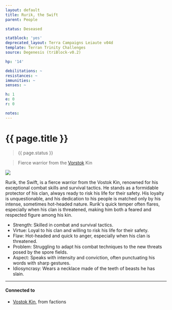 ```yaml
---
layout: default
title: Rurik, the Swift
parent: People

status: Deseased

statblock: 'yes'
deprecated_layout: Terra Campaigns Leiaute v04d
template: Terran Trinity Challenges
source: Degenesis (triBlock-v0.2)

hp: '14'

debilitations: ~
resistances: ~
immunities: ~
senses: ~

h: 1
e: 0
r: 0

notes:
---
```


# {{ page.title }}

> {{ page.status }}

> Fierce warrior from the [Vorstok](../factions/Vorstok.md) Kin

![](https://i.imgur.com/U1XyNfX.png)

Rurik, the Swift, is a fierce warrior from the Vostok Kin, renowned for his exceptional combat skills and survival tactics. He stands as a formidable protector of his clan, always ready to risk his life for their safety. His loyalty is unquestionable, and his dedication to his people is matched only by his intense, sometimes hot-headed nature. Rurik's quick temper often flares, especially when his clan is threatened, making him both a feared and respected figure among his kin.

- Strength: Skilled in combat and survival tactics.
- Virtue: Loyal to his clan and willing to risk his life for their safety.
- Flaw: Hot-headed and quick to anger, especially when his clan is threatened.
- Problem: Struggling to adapt his combat techniques to the new threats posed by the spore fields.
- Aspect: Speaks with intensity and conviction, often punctuating his words with sharp gestures.
- Idiosyncrasy: Wears a necklace made of the teeth of beasts he has slain.

---
#### Connected to

<!-- QueryToSerialize: LIST without ID "["+ title + "](https://terra-campaigns.github.io/"+ regexreplace(file.path, ".md", "") + ")" + ", from " + regexreplace(file.folder, "degenesis/", "") FROM ([[]]) OR outgoing([[]]) WHERE file.name != this.file.name SORT file.folder DESC -->
<!-- SerializedQuery: LIST without ID "["+ title + "](https://terra-campaigns.github.io/"+ regexreplace(file.path, ".md", "") + ")" + ", from " + regexreplace(file.folder, "degenesis/", "") FROM ([[]]) OR outgoing([[]]) WHERE file.name != this.file.name SORT file.folder DESC -->
- [Vostok Kin](https://terra-campaigns.github.io/degenesis/factions/Vorstok), from factions
<!-- SerializedQuery END -->

